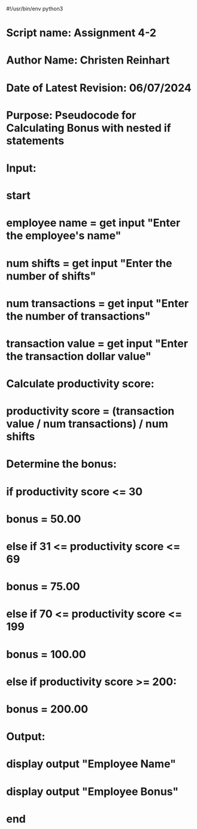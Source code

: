#!/usr/bin/env python3

# Script name: Assignment 4-2
# Author Name: Christen Reinhart
# Date of Latest Revision: 06/07/2024
# Purpose: Pseudocode for Calculating Bonus with nested if statements

# Input:

# start

# employee name = get input "Enter the employee's name"
# num shifts = get input "Enter the number of shifts"
# num transactions = get input "Enter the number of transactions"
# transaction value = get input "Enter the transaction dollar value"

# Calculate productivity score:

# productivity score = (transaction value / num transactions) / num shifts

# Determine the bonus:

# if productivity score <= 30
#     bonus = 50.00
# else if 31 <= productivity score <= 69
#     bonus = 75.00
# else if 70 <= productivity score <= 199
#     bonus = 100.00
# else if productivity score >= 200:
#     bonus = 200.00

# Output:

# display output "Employee Name" 
# display output "Employee Bonus" 

# end
